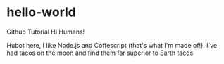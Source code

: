 # hello-world
Github Tutorial
Hi Humans!

Hubot here, I like Node.js and Coffescript (that's what I'm made of!).
I've had tacos on the moon and find them far superior to Earth tacos
